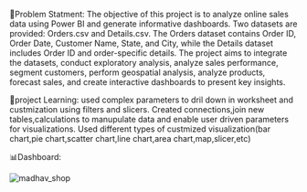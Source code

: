 📜Problem Statment:
The objective of this project is to analyze online sales data using Power BI and generate informative dashboards. Two datasets are provided: Orders.csv and Details.csv. The Orders dataset contains Order ID, Order Date, Customer Name, State, and City, while the Details dataset includes Order ID and order-specific details. The project aims to integrate the datasets, conduct exploratory analysis, analyze sales performance, segment customers, perform geospatial analysis, analyze products, forecast sales, and create interactive dashboards to present key insights.

📝project Learning:
used complex parameters to dril down in worksheet and custmization using filters and slicers.
Created connections,join new tables,calculations to manupulate data and enable user driven parameters for visualizations.
Used different types of custmized visualization(bar chart,pie chart,scatter chart,line chart,area chart,map,slicer,etc)

📊Dashboard:

![madhav_shop](https://github.com/154varsha/Projcet_work/assets/147916593/35ca88d4-cdc4-423b-a267-4dda61f71a91)

